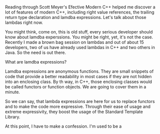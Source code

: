 Reading through Scott Meyer's Efective Modern C++ helped me discover a lot of features of modern C++, including right value references, the trailing return type declaration and lamdba expressions. Let's talk about those lambdas right now.

You might think, come on, this is old stuff, every serious developer should know about lamdba experssions. You might be right, yet, it's not the case. Recently I made a brown bag session on lambdas and out of about 15 developers, two of us have already used lambdas in C++ and two others in Java. So the need is out there.

What are lamdba expressions?

Lamdba expressions are anonymous functions. They are small snippets of code that provide a better readability in most cases if they are not hidden into an enclosing class. By th way, in C++, those enclosing classes would be called functors or function objects. We are going to cover them in a minute.

So we can say, that lambda expressions are here for us to replace functors and to make the code more expressive. Through their ease of usage and extreme expressivity, they boost the usage of the Standard Template Library.

At this point, I have to make a confession. I'm used to be a 